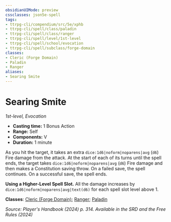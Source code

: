 ```yaml
---
obsidianUIMode: preview
cssclasses: json5e-spell
tags:
- ttrpg-cli/compendium/src/5e/xphb
- ttrpg-cli/spell/class/paladin
- ttrpg-cli/spell/class/ranger
- ttrpg-cli/spell/level/1st-level
- ttrpg-cli/spell/school/evocation
- ttrpg-cli/spell/subclass/forge-domain
classes:
- Cleric (Forge Domain)
- Paladin
- Ranger
aliases:
- Searing Smite
---
```

# Searing Smite
*1st-level, Evocation*  


- **Casting time:** 1 Bonus Action
- **Range:** Self
- **Components:** V
- **Duration:** 1 minute

As you hit the target, it takes an extra `dice:1d6|noform|noparens|avg` (`d6`) Fire damage from the attack. At the start of each of its turns until the spell ends, the target takes `dice:1d6|noform|noparens|avg` (`d6`) Fire damage and then makes a Constitution saving throw. On a failed save, the spell continues. On a successful save, the spell ends.

**Using a Higher-Level Spell Slot.** All the damage increases by `dice:1d6|noform|noparens|avg|text(d6)` for each spell slot level above 1.

**Classes**: [Cleric (Forge Domain)](/3-Mechanics/CLI/lists/list-spells-classes-forge-domain-xge.md "subclass=XGE;class=XPHB"); [Ranger](/3-Mechanics/CLI/lists/list-spells-classes-ranger.md); [Paladin](/3-Mechanics/CLI/lists/list-spells-classes-paladin.md)

*Source: Player's Handbook (2024) p. 314. Available in the <span title='Systems Reference Document (5.2)'>SRD</span> and the Free Rules (2024)*